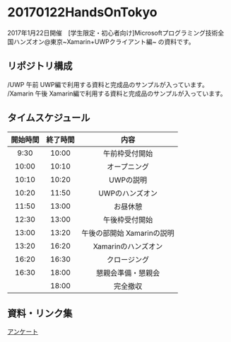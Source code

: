# 20170122HandsOnTokyo

2017年1月22日開催　[学生限定・初心者向け]Microsoftプログラミング技術全国ハンズオン@東京~Xamarin+UWPクライアント編~ の資料です。  

## リポジトリ構成  
/UWP 午前 UWP編で利用する資料と完成品のサンプルが入っています。  
/Xamarin 午後 Xamarin編で利用する資料と完成品のサンプルが入っています。  

## タイムスケジュール
|開始時間|終了時間|内容|
|:-------:|:-------:|:-------:|
|9:30|10:00|午前枠受付開始|
|10:00|10:10|オープニング|
|10:10|10:20|UWPの説明|
|10:20|11:50|UWPのハンズオン|
|11:50|13:00|お昼休憩|
|12:30|13:00|午後枠受付開始|
|13:00|13:20|午後の部開始 Xamarinの説明|
|13:20|16:20|Xamarinのハンズオン|
|16:20|16:30|クロージング|
|16:30|18:00|懇親会準備・懇親会|
||18:00|完全撤収|

## 資料・リンク集

[アンケート](https://stdntpartners-my.sharepoint.com/personal/masashi_michigami_studentpartner_com/_layouts/15/guestaccess.aspx?guestaccesstoken=w%2bsaLvpc4qP5mLXgZex0PbeG%2fXXEoBK45KKVz4S20SI%3d&docid=1_1b335cd944891484c94c1f2cccb7c89d4&wdFormId=%7B90206CE3%2D6B86%2D46F6%2D8051%2DD6E6321D0B01%7D)

